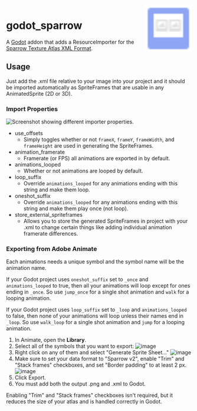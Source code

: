 <img src="asset-lib/icon.svg" alt="Godot Sparrow Icon" align="right" title="Godot Sparrow Icon" width=128 height=128>

# godot_sparrow

A [Godot](https://godotengine.org) addon that adds a ResourceImporter for the [Sparrow Texture Atlas XML Format](https://wiki.sparrow-framework.org/manual/textures_and_images).

## Usage

Just add the .xml file relative to your image into your project and it should be imported automatically as SpriteFrames that are usable in any AnimatedSprite (2D or 3D).

### Import Properties

![Screenshot showing different importer properties.](https://github.com/user-attachments/assets/42576b10-bdfe-40d0-b4b2-d1f18ee22708)

- use_offsets
    * Simply toggles whether or not `frameX`, `frameY`, `frameWidth`, and `frameHeight` are used in generating the SpriteFrames.
- animation_framerate
    * Framerate (or FPS) all animations are exported in by default.
- animations_looped
    * Whether or not animations are looped by default.
- loop_suffix
    * Override `animations_looped` for any animations ending with this string and make them loop.
- oneshot_suffix
    * Override `animations_looped` for any animations ending with this string and make them play once (not loop).
- store_external_spriteframes
    * Allows you to store the generated SpriteFrames in project with your .xml to change certain things like adding individual animation framerate differences.


### Exporting from Adobe Animate

Each animations needs a unique symbol and the symbol name will be the animation name.

If your Godot project uses `oneshot_suffix` set to `_once` and `animations_looped` to true, then all your animations will loop except for ones ending in `_once`. So use `jump_once` for a single shot animation and `walk` for a looping animation.

If your Godot project uses `loop_suffix` set to `_loop` and `animations_looped` to false, then none of your animations will loop unless their names end in `_loop`. So use `walk_loop` for a single shot animation and `jump` for a looping animation.

1. In Animate, open the **Library**.
2. Select all of the symbols that you want to export:
![image](https://github.com/user-attachments/assets/2aec7c1e-c722-4075-b91f-495b1e58d595)
3. Right click on any of them and select "Generate Sprite Sheet..."
![image](https://github.com/user-attachments/assets/1155f45b-c6c3-4bcc-8b35-6a3a65646e7f)
4. Make sure to set your data format to "Sparrow v2", enable "Trim" and "Stack frames" checkboxes, and set "Border padding" to at least 2 px.
![image](https://github.com/user-attachments/assets/3157d136-8e0b-47d7-840f-925d1c2ed244)
5. Click Export.
6. You must add both the output .png and .xml to Godot.

Enabling "Trim" and "Stack frames" checkboxes isn't required, but it reduces the size of your atlas and is handled correctly in Godot.
